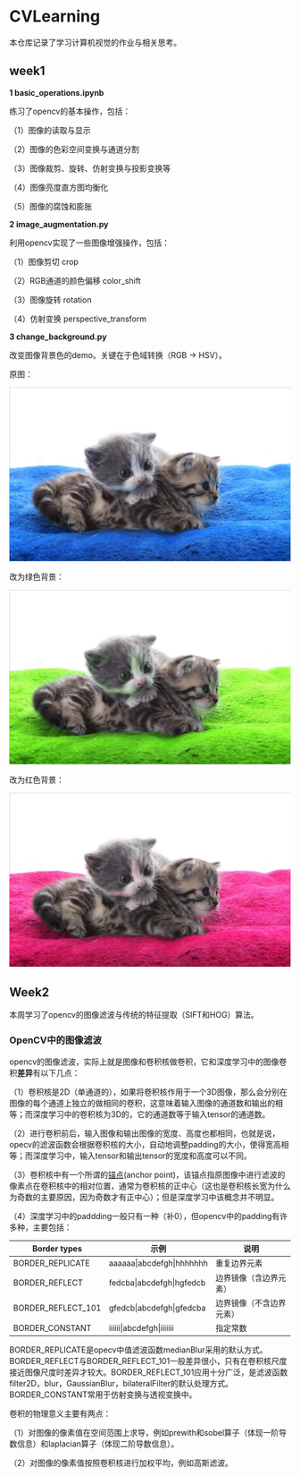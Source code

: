 # CVLearning

本仓库记录了学习计算机视觉的作业与相关思考。

## week1

**1 basic_operations.ipynb**

练习了opencv的基本操作，包括：

（1）图像的读取与显示

（2）图像的色彩空间变换与通道分割

（3）图像裁剪、旋转、仿射变换与投影变换等

（4）图像亮度直方图均衡化

（5）图像的腐蚀和膨胀

**2 image_augmentation.py**

利用opencv实现了一些图像增强操作，包括：

（1）图像剪切 crop

（2）RGB通道的颜色偏移 color_shift

（3）图像旋转 rotation

（4）仿射变换 perspective_transform

**3 change_background.py**

改变图像背景色的demo。关键在于色域转换（RGB -> HSV）。

原图：

![image-20200201213300378](README.assets/image-20200201213300378.png)

改为绿色背景：

![image-20200201213409112](README.assets/image-20200201213409112.png)

改为红色背景：

![image-20200201213446676](README.assets/image-20200201213446676.png)



## Week2

本周学习了opencv的图像滤波与传统的特征提取（SIFT和HOG）算法。

### OpenCV中的图像滤波

opencv的图像滤波，实际上就是图像和卷积核做卷积，它和深度学习中的图像卷积**差异**有以下几点：

（1）卷积核是2D（单通道的），如果将卷积核作用于一个3D图像，那么会分别在图像的每个通道上独立的做相同的卷积，这意味着输入图像的通道数和输出的相等；而深度学习中的卷积核为3D的，它的通道数等于输入tensor的通道数。

（2）进行卷积前后，输入图像和输出图像的宽度、高度也都相同，也就是说，opecv的滤波函数会根据卷积核的大小，自动地调整padding的大小，使得宽高相等；而深度学习中，输入tensor和输出tensor的宽度和高度可以不同。

（3）卷积核中有一个所谓的[锚点](https://docs.opencv.org/2.4/modules/imgproc/doc/filtering.html#filter2d)(anchor point)，该锚点指原图像中进行滤波的像素点在卷积核中的相对位置，通常为卷积核的正中心（这也是卷积核长宽为什么为奇数的主要原因，因为奇数才有正中心）；但是深度学习中该概念并不明显。

（4）深度学习中的paddding一般只有一种（补0），但opencv中的padding有许多种，主要包括：

| Border types       | 示例                      | 说明                     |
| ------------------ | ------------------------- | ------------------------ |
| BORDER_REPLICATE   | aaaaaa\|abcdefgh\|hhhhhhh | 重复边界元素             |
| BORDER_REFLECT     | fedcba\|abcdefgh\|hgfedcb | 边界镜像（含边界元素）   |
| BORDER_REFLECT_101 | gfedcb\|abcdefgh\|gfedcba | 边界镜像（不含边界元素） |
| BORDER_CONSTANT    | iiiiii\|abcdefgh\|iiiiiii | 指定常数                 |

BORDER_REPLICATE是opecv中值滤波函数medianBlur采用的默认方式。BORDER_REFLECT与BORDER_REFLECT_101一般差异很小，只有在卷积核尺度接近图像尺度时差异才较大。BORDER_REFLECT_101应用十分广泛，是滤波函数filter2D，blur，GaussianBlur，bilateralFilter的默认处理方式。BORDER_CONSTANT常用于仿射变换与透视变换中。

卷积的物理意义主要有两点：

（1）对图像的像素值在空间范围上求导，例如prewith和sobel算子（体现一阶导数信息）和laplacian算子（体现二阶导数信息）。

（2）对图像的像素值按照卷积核进行加权平均，例如高斯滤波。